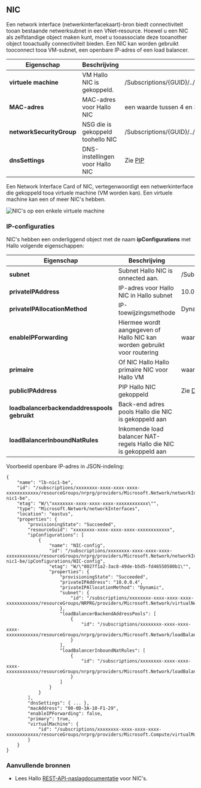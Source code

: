 ## <a name="nic"></a>NIC
Een network interface (netwerkinterfacekaart)-bron biedt connectiviteit tooan bestaande netwerksubnet in een VNet-resource. Hoewel u een NIC als zelfstandige object maken kunt, moet u tooassociate deze tooanother object tooactually connectiviteit bieden. Een NIC kan worden gebruikt tooconnect tooa VM-subnet, een openbare IP-adres of een load balancer.  

| Eigenschap | Beschrijving | Voorbeeldwaarden |
| --- | --- | --- |
| **virtuele machine** |VM Hallo NIC is gekoppeld. |/Subscriptions/{GUID}/../Microsoft.COMPUTE/virtualMachines/vm1 |
| **MAC-adres** |MAC-adres voor Hallo NIC |een waarde tussen 4 en 30 in |
| **networkSecurityGroup** |NSG die is gekoppeld toohello NIC |/Subscriptions/{GUID}/../Microsoft.Network/networkSecurityGroups/myNSG1 |
| **dnsSettings** |DNS-instellingen voor Hallo NIC |Zie [PIP](#Public-IP-address) |

Een Network Interface Card of NIC, vertegenwoordigt een netwerkinterface die gekoppeld tooa virtuele machine (VM worden kan). Een virtuele machine kan een of meer NIC's hebben.

![NIC's op een enkele virtuele machine](./media/resource-groups-networking/Figure3.png)

### <a name="ip-configurations"></a>IP-configuraties
NIC's hebben een onderliggend object met de naam **ipConfigurations** met Hallo volgende eigenschappen:

| Eigenschap | Beschrijving | Voorbeeldwaarden |
| --- | --- | --- |
| **subnet** |Subnet Hallo NIC is onnected aan. |/Subscriptions/{GUID}/../Microsoft.Network/virtualNetworks/myvnet1/subnets/mysub1 |
| **privateIPAddress** |IP-adres voor Hallo NIC in Hallo subnet |10.0.0.8 |
| **privateIPAllocationMethod** |IP-toewijzingsmethode |Dynamische of statische |
| **enableIPForwarding** |Hiermee wordt aangegeven of Hallo NIC kan worden gebruikt voor routering |waar of ONWAAR |
| **primaire** |Of NIC Hallo Hallo primaire NIC voor Hallo VM |waar of ONWAAR |
| **publicIPAddress** |PIP Hallo NIC gekoppeld |Zie [DNS-instellingen](#DNS-settings) |
| **loadbalancerbackendaddresspools gebruikt** |Back-end adres pools Hallo die NIC is gekoppeld aan | |
| **loadBalancerInboundNatRules** |Inkomende load balancer NAT-regels Hallo die NIC is gekoppeld aan | |

Voorbeeld openbare IP-adres in JSON-indeling:

    {
        "name": "lb-nic1-be",
        "id": "/subscriptions/xxxxxxxx-xxxx-xxxx-xxxx-xxxxxxxxxxxx/resourceGroups/nrprg/providers/Microsoft.Network/networkInterfaces/lb-nic1-be",
        "etag": "W/\"xxxxxxxx-xxxx-xxxx-xxxx-xxxxxxxxxxxx\"",
        "type": "Microsoft.Network/networkInterfaces",
        "location": "eastus",
        "properties": {
            "provisioningState": "Succeeded",
            "resourceGuid": "xxxxxxxx-xxxx-xxxx-xxxx-xxxxxxxxxxxx",
            "ipConfigurations": [
                {
                    "name": "NIC-config",
                    "id": "/subscriptions/xxxxxxxx-xxxx-xxxx-xxxx-xxxxxxxxxxxx/resourceGroups/nrprg/providers/Microsoft.Network/networkInterfaces/lb-nic1-be/ipConfigurations/NIC-config",
                    "etag": "W/\"0027f1a2-3ac8-49de-b5d5-fd46550500b1\"",
                    "properties": {
                        "provisioningState": "Succeeded",
                        "privateIPAddress": "10.0.0.4",
                        "privateIPAllocationMethod": "Dynamic",
                        "subnet": {
                            "id": "/subscriptions/xxxxxxxx-xxxx-xxxx-xxxx-xxxxxxxxxxxx/resourceGroups/NRPRG/providers/Microsoft.Network/virtualNetworks/NRPVnet/subnets/NRPVnetSubnet"
                        },
                        "loadBalancerBackendAddressPools": [
                            {
                                "id": "/subscriptions/xxxxxxxx-xxxx-xxxx-xxxx-xxxxxxxxxxxx/resourceGroups/nrprg/providers/Microsoft.Network/loadBalancers/nrplb/backendAddressPools/NRPbackendpool"
                            }
                        ],
                        "loadBalancerInboundNatRules": [
                            {
                                "id": "/subscriptions/xxxxxxxx-xxxx-xxxx-xxxx-xxxxxxxxxxxx/resourceGroups/nrprg/providers/Microsoft.Network/loadBalancers/nrplb/inboundNatRules/rdp1"
                            }
                        ]
                    }
                }
            ],
            "dnsSettings": { ... },
            "macAddress": "00-0D-3A-10-F1-29",
            "enableIPForwarding": false,
            "primary": true,
            "virtualMachine": {
                "id": "/subscriptions/xxxxxxxx-xxxx-xxxx-xxxx-xxxxxxxxxxxx/resourceGroups/nrprg/providers/Microsoft.Compute/virtualMachines/web1"
            }
        }
    }

### <a name="additional-resources"></a>Aanvullende bronnen
* Lees Hallo [REST-API-naslagdocumentatie](https://msdn.microsoft.com/library/azure/mt163579.aspx) voor NIC's.

